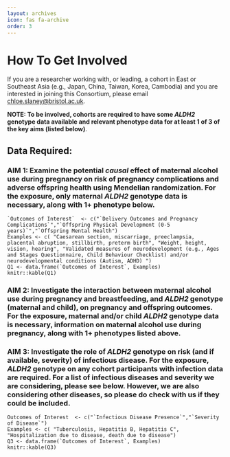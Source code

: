 ```yaml
---
layout: archives
icon: fas fa-archive
order: 3
---
```


# How To Get Involved
If you are a researcher working with, or leading, a cohort in East or Southeast Asia (e.g., Japan, China, Taiwan, Korea, Cambodia) and you are interested in joining this Consortium, please email chloe.slaney@bristol.ac.uk. 

**NOTE: To be involved, cohorts are required to have some *ALDH2* genotype data available and relevant phenotype data for at least 1 of 3 of the key aims (listed below)**. 

## Data Required:
### AIM 1: Examine the potential *causal* effect of maternal alcohol use during pregnancy on risk of pregnancy complications and adverse offspring health using Mendelian randomization. **For the exposure, only maternal *ALDH2* genotype data is necessary, along with 1+ phenotype below.** 

```{r echo = FALSE, results = TRUE}
`Outcomes of Interest`  <- c("`Delivery Outcomes and Pregnancy Complications`","`Offspring Physical Development (0-5 years)`","`Offspring Mental Health")
Examples <- c( "Caesarean section, miscarriage, preeclampsia, placental abruption, stillbirth, preterm birth", "Weight, height, vision, hearing", "Validated measures of neurodevelopment (e.g., Ages and Stages Questionnaire, Child Behaviour Checklist) and/or neurodevelopmental conditions (Autism, ADHD) ")
Q1 <- data.frame(`Outcomes of Interest`, Examples)
knitr::kable(Q1)
```

### AIM 2: Investigate the interaction between maternal alcohol use during pregnancy and breastfeeding, and *ALDH2* genotype (maternal and child), on pregnancy and offspring outcomes. **For the exposure, maternal and/or child *ALDH2* genotype data is necessary, information on maternal alcohol use during pregnancy, along with 1+ phenotypes listed above.** 

### AIM 3: Investigate the role of *ALDH2* genotype on risk (and if available, severity) of infectious disease. **For the exposure, *ALDH2* genotype on any cohort participants with infection data are required**. For a list of infectious diseases and severity we are considering, please see below. However, we are also considering other diseases, so please do check with us if they could be included.

```{r echo = FALSE, results = TRUE}
Outcomes of Interest  <- c("`Infectious Disease Presence`","`Severity of Disease`")
Examples <- c( "Tuberculosis, Hepatitis B, Hepatitis C", "Hospitalization due to disease, death due to disease")
Q3 <- data.frame(`Outcomes of Interest`, Examples)
knitr::kable(Q3)
```

